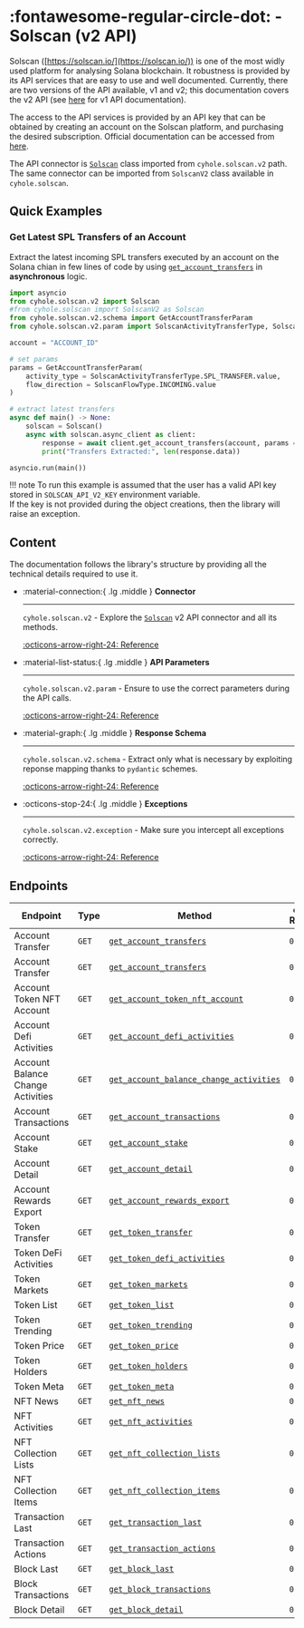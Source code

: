 # :fontawesome-regular-circle-dot: - Solscan (v2 API)

Solscan ([https://solscan.io/](https://solscan.io/)) is one of the most widly used platform for analysing Solana blockchain. It robustness is provided by its API services that are easy to use and well documented. Currently, there are two versions of the API available, v1 and v2; this documentation covers the v2 API (see [here](../v1/index.md) for v1 API documentation).

The access to the API services is provided by an API key that can be obtained by creating an account on the Solscan platform, and purchasing the desired subscription. Official documentation can be accessed from [here](https://pro-api.solscan.io/pro-api-docs/v2.0).

The API connector is [`Solscan`](../v2/interaction.md) class imported from `cyhole.solscan.v2` path. The same connector can be imported from `SolscanV2` class available in `cyhole.solscan`.

## Quick Examples

### Get Latest SPL Transfers of an Account

Extract the latest incoming SPL transfers executed by an account on the Solana chian in few lines of code by using [`get_account_transfers`](../v2/interaction.md#cyhole.solscan.v2.Solscan._get_account_transfers) in **asynchronous** logic.

```py
import asyncio
from cyhole.solscan.v2 import Solscan
#from cyhole.solscan import SolscanV2 as Solscan
from cyhole.solscan.v2.schema import GetAccountTransferParam
from cyhole.solscan.v2.param import SolscanActivityTransferType, SolscanFlowType

account = "ACCOUNT_ID"

# set params
params = GetAccountTransferParam(
    activity_type = SolscanActivityTransferType.SPL_TRANSFER.value,
    flow_direction = SolscanFlowType.INCOMING.value
)

# extract latest transfers
async def main() -> None:
    solscan = Solscan()
    async with solscan.async_client as client:
        response = await client.get_account_transfers(account, params = params)
        print("Transfers Extracted:", len(response.data))

asyncio.run(main())
```

!!! note
    To run this example is assumed that the user has a valid API key stored in `SOLSCAN_API_V2_KEY` environment variable.  
    If the key is not provided during the object creations, then the library will raise an exception.

## Content

The documentation follows the library's structure by providing all the technical details required to use it.

<div class="grid cards" markdown>

-   :material-connection:{ .lg .middle } __Connector__

    ---

    `cyhole.solscan.v2` - Explore the [`Solscan`](../v2/interaction.md) v2 API connector and all its methods. 

    [:octicons-arrow-right-24: Reference](../v2/interaction.md)

-   :material-list-status:{ .lg .middle } __API Parameters__

    ---

    `cyhole.solscan.v2.param` - Ensure to use the correct parameters during the API calls.

    [:octicons-arrow-right-24: Reference](../v2/param.md)

-   :material-graph:{ .lg .middle } __Response Schema__

    ---

    `cyhole.solscan.v2.schema` - Extract only what is necessary by exploiting reponse mapping thanks to `pydantic` schemes.

    [:octicons-arrow-right-24: Reference](../v2/schema.md)

-   :octicons-stop-24:{ .lg .middle } __Exceptions__

    ---

    `cyhole.solscan.v2.exception` - Make sure you intercept all exceptions correctly.

    [:octicons-arrow-right-24: Reference](../v2/exception.md)

</div>

## Endpoints

| Endpoint  | Type      | Method    | `cyhole` Release  | Deprecated    |
| ---       | ---       | ---       | ---               | ---           |
| Account Transfer | `GET` | [`get_account_transfers`](../v2/interaction.md#cyhole.solscan.v2.Solscan._get_account_transfers) | `0.2.3` | - |
| Account Transfer | `GET` | [`get_account_transfers`](../v2/interaction.md#cyhole.solscan.v2.Solscan._get_account_transfers) | `0.2.3` | - |
| Account Token NFT Account | `GET` | [`get_account_token_nft_account`](../v2/interaction.md#cyhole.solscan.v2.Solscan._get_account_token_nft_account) | `0.2.3` | - |
| Account Defi Activities | `GET` | [`get_account_defi_activities`](../v2/interaction.md#cyhole.solscan.v2.Solscan._get_account_defi_activities) | `0.2.3` | - |
| Account Balance Change Activities | `GET` | [`get_account_balance_change_activities`](../v2/interaction.md#cyhole.solscan.v2.Solscan._get_account_balance_change_activities) | `0.2.3` | - |
| Account Transactions | `GET` | [`get_account_transactions`](../v2/interaction.md#cyhole.solscan.v2.Solscan._get_account_transactions) | `0.2.3` | - |
| Account Stake | `GET` | [`get_account_stake`](../v2/interaction.md#cyhole.solscan.v2.Solscan._get_account_stake) | `0.2.3` | - |
| Account Detail | `GET` | [`get_account_detail`](../v2/interaction.md#cyhole.solscan.v2.Solscan._get_account_detail) | `0.2.3` | - |
| Account Rewards Export | `GET` | [`get_account_rewards_export`](../v2/interaction.md#cyhole.solscan.v2.Solscan._get_account_rewards_export) | `0.2.3` | - |
| Token Transfer | `GET` | [`get_token_transfer`](../v2/interaction.md#cyhole.solscan.v2.Solscan._get_token_transfer) | `0.2.3` | - |
| Token DeFi Activities | `GET` | [`get_token_defi_activities`](../v2/interaction.md#cyhole.solscan.v2.Solscan._get_token_defi_activities) | `0.2.3` | - |
| Token Markets | `GET` | [`get_token_markets`](../v2/interaction.md#cyhole.solscan.v2.Solscan._get_token_markets) | `0.2.3` | - |
| Token List | `GET` | [`get_token_list`](../v2/interaction.md#cyhole.solscan.v2.Solscan._get_token_list) | `0.2.3` | - |
| Token Trending | `GET` | [`get_token_trending`](../v2/interaction.md#cyhole.solscan.v2.Solscan._get_token_trending) | `0.2.3` | - |
| Token Price | `GET` | [`get_token_price`](../v2/interaction.md#cyhole.solscan.v2.Solscan._get_token_price) | `0.2.3` | - |
| Token Holders | `GET` | [`get_token_holders`](../v2/interaction.md#cyhole.solscan.v2.Solscan._get_token_holders) | `0.2.3` | - |
| Token Meta | `GET` | [`get_token_meta`](../v2/interaction.md#cyhole.solscan.v2.Solscan._get_token_meta) | `0.2.3` | - |
| NFT News | `GET` | [`get_nft_news`](../v2/interaction.md#cyhole.solscan.v2.Solscan._get_nft_news) | `0.2.3` | - |
| NFT Activities | `GET` | [`get_nft_activities`](../v2/interaction.md#cyhole.solscan.v2.Solscan._get_nft_activities) | `0.2.3` | - |
| NFT Collection Lists | `GET` | [`get_nft_collection_lists`](../v2/interaction.md#cyhole.solscan.v2.Solscan._get_nft_collection_lists) | `0.2.3` | - |
| NFT Collection Items | `GET` | [`get_nft_collection_items`](../v2/interaction.md#cyhole.solscan.v2.Solscan._get_nft_collection_items) | `0.2.3` | - |
| Transaction Last | `GET` | [`get_transaction_last`](../v2/interaction.md#cyhole.solscan.v2.Solscan._get_transaction_last) | `0.2.3` | - |
| Transaction Actions | `GET` | [`get_transaction_actions`](../v2/interaction.md#cyhole.solscan.v2.Solscan._get_transaction_actions) | `0.2.3` | - |
| Block Last | `GET` | [`get_block_last`](../v2/interaction.md#cyhole.solscan.v2.Solscan._get_block_last) | `0.2.3` | - |
| Block Transactions | `GET` | [`get_block_transactions`](../v2/interaction.md#cyhole.solscan.v2.Solscan._get_block_transactions) | `0.2.3` | - |
| Block Detail | `GET` | [`get_block_detail`](../v2/interaction.md#cyhole.solscan.v2.Solscan._get_block_detail) | `0.2.3` | - |